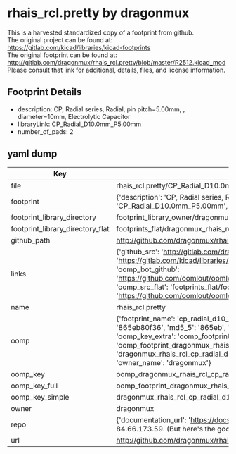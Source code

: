 # rhais_rcl.pretty by dragonmux  
This is a harvested standardized copy of a footprint from github.  
The original project can be found at:  
https://gitlab.com/kicad/libraries/kicad-footprints  
The original footprint can be found at:
http://gitlab.com/dragonmux/rhais_rcl.pretty/blob/master/R2512.kicad_mod
Please consult that link for additional, details, files, and license information.  
## Footprint Details
* description: CP, Radial series, Radial, pin pitch=5.00mm, , diameter=10mm, Electrolytic Capacitor  
* libraryLink: CP_Radial_D10.0mm_P5.00mm  
* number_of_pads: 2  
## yaml dump  
| Key | Value |  
| --- | --- |  
| file | rhais_rcl.pretty/CP_Radial_D10.0mm_P5.00mm.kicad_mod |  
| footprint | {'description': 'CP, Radial series, Radial, pin pitch=5.00mm, , diameter=10mm, Electrolytic Capacitor', 'libraryLink': 'CP_Radial_D10.0mm_P5.00mm', 'number_of_pads': 2} |  
| footprint_library_directory | footprint_library_owner/dragonmux_rhais_rcl.pretty |  
| footprint_library_directory_flat | footprints_flat/dragonmux_rhais_rcl_cp_radial_d10_0mm_p5_00mm/working |  
| github_path | http://github.com/dragonmux/rhais_rcl.pretty/blob/master/CP_Radial_D10.0mm_P5.00mm.kicad_mod |  
| links | {'github_src': 'http://gitlab.com/dragonmux/rhais_rcl.pretty/blob/master/R2512.kicad_mod', 'github_src_repo': 'https://gitlab.com/kicad/libraries/kicad-footprints', 'oomp_bot': 'footprints/dragonmux_rhais_rcl_cp_radial_d10_0mm_p5_00mm/working', 'oomp_bot_github': 'https://github.com/oomlout/oomlout_oomp_footprint_bot/tree/main/footprints/dragonmux_rhais_rcl_cp_radial_d10_0mm_p5_00mm/working', 'oomp_src_flat': 'footprints_flat/footprints_flat/dragonmux_rhais_rcl_cp_radial_d10_0mm_p5_00mm/working', 'oomp_src_flat_github': 'https://github.com/oomlout/oomlout_oomp_footprint_src/tree/main/footprints_flat/dragonmux_rhais_rcl_cp_radial_d10_0mm_p5_00mm/working'} |  
| name | rhais_rcl.pretty |  
| oomp | {'footprint_name': 'cp_radial_d10_0mm_p5_00mm', 'library_name': 'rhais_rcl', 'md5': '865eb80f3617a23a804f7374b84d8ec0', 'md5_10': '865eb80f36', 'md5_5': '865eb', 'md5_6': '865eb8', 'oomp_key': 'oomp_dragonmux_rhais_rcl_cp_radial_d10_0mm_p5_00mm', 'oomp_key_extra': 'oomp_footprint_dragonmux_rhais_rcl_cp_radial_d10_0mm_p5_00mm', 'oomp_key_full': 'oomp_footprint_dragonmux_rhais_rcl_cp_radial_d10_0mm_p5_00mm_865eb8', 'oomp_key_simple': 'dragonmux_rhais_rcl_cp_radial_d10_0mm_p5_00mm', 'original_filename': 'rhais_rcl.pretty/CP_Radial_D10.0mm_P5.00mm.kicad_mod', 'owner_name': 'dragonmux'} |  
| oomp_key | oomp_dragonmux_rhais_rcl_cp_radial_d10_0mm_p5_00mm |  
| oomp_key_full | oomp_footprint_dragonmux_rhais_rcl_cp_radial_d10_0mm_p5_00mm |  
| oomp_key_simple | dragonmux_rhais_rcl_cp_radial_d10_0mm_p5_00mm |  
| owner | dragonmux |  
| repo | {'documentation_url': 'https://docs.github.com/rest/overview/resources-in-the-rest-api#rate-limiting', 'message': "API rate limit exceeded for 84.66.173.59. (But here's the good news: Authenticated requests get a higher rate limit. Check out the documentation for more details.)"} |  
| url | http://github.com/dragonmux/rhais_rcl.pretty |  

